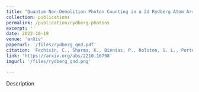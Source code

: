 ```yaml
---
title: "Quantum Non-Demolition Photon Counting in a 2d Rydberg Atom Array"
collection: publications
permalink: /publication/rydberg-photons
excerpt: ''
date: 2022-10-19
venue: 'arXiv'
paperurl: '/files/rydberg_qnd.pdf'
citation: 'Fechisin, C., Sharma, K., Bienias, P., Rolston, S. L., Porto, J. V., Gullans, M. J., & Gorshkov, A. V. (2022). Quantum Non-Demolition Photon Counting in a 2d Rydberg Atom Array. *arXiv preprint arXiv:2210.10798.*'
link: 'https://arxiv.org/abs/2210.10798'
imgurl: '/files/rydberg_qnd.png'

---
```

Description

<!-- [Download paper here](http://academicpages.github.io/files/paper3.pdf)
 -->
<!-- Recommended citation: Your Name, You. (2015). "Paper Title Number 3." <i>Journal 1</i>. 1(3). -->
